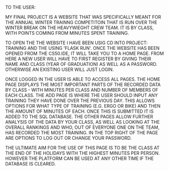 TO THE USER:

MY FINAL PROJECT IS A WEBSITE THAT WAS SPECIFICALLY MEANT FOR THE ANNUAL WINTER TRAINNG
COMPETITOIN THAT IS RUN OVER THE WINTER BREAK ON THE HEAVYWIEGHT CREW TEAM. IT IS BY CLASS, WITH
POINTS COMING FROM MINUTES SPENT TRAINING.

TO OPEN THE THE WEBSITE I HAVE BEEN USIG CD INTO PROJECT: TRAINING AND THE USING 'FLASK RUN'.
ONCE THE WEBSITE HAS BEEN OPENED FROM THE CS50.IDE, IT WILL TAKE YOU TO A HOME PAGE. FROM HERE A
NEW USER WILL HAVE TO FIRST REGISTER BY GIVING THEIR NAME AND CLASS (YEAR OF GRADUATION) AS WELL AS
A PASSWORD. OTHERWISE AN EXISTING USER WILL JUST LOGIN.

ONCE LOGGED IN THE USER IS ABLE TO ACCESS ALL PAGES. THE HOME PAGE DISPLAYS THE MOST IMPORTANT PARTS OF THE
RECORDED DATA BY CLASS - WITH MINUTES PER CLASS AND NUMBER OF MEMBERS OF EACH CLASS. THE ADD PAGE IS WHERE THE
USER SHOULD INPUT ANY TRAINING THEY HAVE DONE OVER THE PREVIOUS DAY. THIS ALLOWS OPTIONS FOR WHAT TYPE OF
TRAINING (E.G. ERGO OR BIKE) AND THEN THE AMOUNT OF MINUTES OF EACH. ONCE THIS IS SUBMITTED IT IS ADDED
TO THE SQL DATABASE. THE OTHER PAGES ALLOW FURTHER ANALYSIS OF THE DATA BY YOUR CLASS, AS WELL AS LOOKING AT THE
OVERALL RANKINGS AND WHO, OUT OF EVERYONE ONE ON THE TEAM, HAS RECORDED THE MOST TRAINING. IN THE TOP RIGHT OF
THE PAGE ARE OPTIONS TO LOG OUT OR CHANGE YOUR PASSWORD.

THE ULTIMATE AIM FOR THE USE OF THIS PAGE IS TO BE THE CLASS AT THE END OF THE HOLIDAYS WITH THE HIGHEST
MINUTES PER PERSON. HOWEVER THE PLATFORM CAN BE USED AT ANY OTHER TIME IF THE DATABASE IS CLEARED.